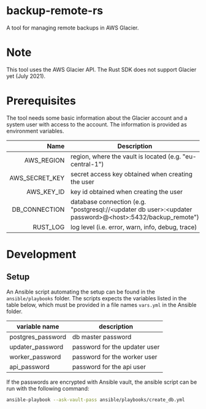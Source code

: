 # backup-remote-rs
A tool for managing remote backups in AWS Glacier.

# Note
This tool uses the AWS Glacier API.
The Rust SDK does not support Glacier yet (July 2021).

# Prerequisites
The tool needs some basic information about the Glacier account and a system user with access to the account.
The information is provided as environment variables.

| Name | Description |
| ---: | --- |
| AWS_REGION | region, where the vault is located (e.g. "eu-central-1") |
| AWS_SECRET_KEY | secret access key obtained when creating the user |
| AWS_KEY_ID | key id obtained when creating the user |
| DB_CONNECTION | database connection (e.g. "postgresql://&lt;updater db user&gt;:&lt;updater password&gt;@&lt;host&gt;:5432/backup_remote") |
| RUST_LOG | log level (i.e. error, warn, info, debug, trace) |

# Development

## Setup

An Ansible script automating the setup can be found in the `ansible/playbooks` folder.
The scripts expects the variables listed in the table below, which must be provided in a file names `vars.yml` in the Ansible folder.

| variable name | description |
| ------------- | ----------- |
| postgres_password | db master password |
| updater_password | password for the updater user |
| worker_password | password for the worker user |
| api_password | password for the api user |

If the passwords are encrypted with Ansible vault, the ansible script can be run with the following command:

```bash
ansible-playbook --ask-vault-pass ansible/playbooks/create_db.yml
```
